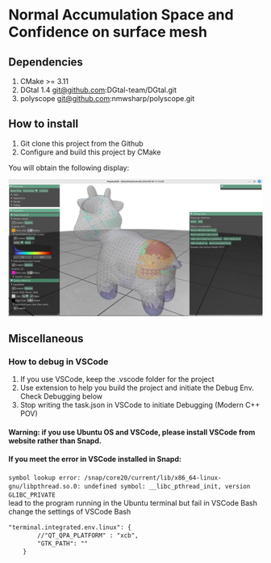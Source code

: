 # Normal Accumulation Space and Confidence on surface mesh

## Dependencies
1. CMake >= 3.11 
2. DGtal 1.4 git@github.com:DGtal-team/DGtal.git
3. polyscope git@github.com:nmwsharp/polyscope.git

## How to install 
1. Git clone this project from the Github
2. Configure and build this project by CMake

You will obtain the following display: 

![polyAccEdit Interface](https://github.com/Seangongx/AccumulationSpace/blob/main/samples/Interface.png)

## Miscellaneous

### How to debug in VSCode
1. If you use VSCode, keep the .vscode folder for the project
2. Use <CMake Tools> extension to help you build the project and initiate the Debug Env. Check Debugging below
3. Stop writing the task.json in VSCode to initiate Debugging (Modern C++ POV)

#### Warning: if you use Ubuntu OS and VSCode, please install VSCode from website rather than Snapd.
#### If you meet the error in VSCode installed in Snapd:
`symbol lookup error: /snap/core20/current/lib/x86_64-linux-gnu/libpthread.so.0: undefined symbol: __libc_pthread_init, version GLIBC_PRIVATE`  
lead to the program running in the Ubuntu terminal but fail in VSCode Bash  
change the settings of VSCode Bash  
```
"terminal.integrated.env.linux": {
        //"QT_QPA_PLATFORM" : "xcb",
        "GTK_PATH": ""
    }
```